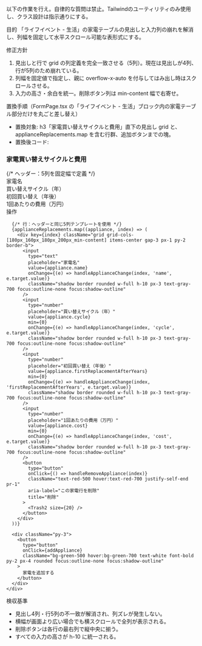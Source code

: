 以下の作業を行え。自律的な質問は禁止。Tailwindのユーティリティのみ使用し、クラス設計は指示通りにする。

目的
「ライフイベント - 生活」の家電テーブルの見出しと入力列の崩れを解消し、列幅を固定して水平スクロール可能な表形式にする。

修正方針
1. 見出しと行で grid の列定義を完全一致させる（5列）。現在は見出しが4列、行が5列のため崩れている。  
2. 列幅を固定値で指定し、親に overflow-x-auto を付与してはみ出し時はスクロールさせる。  
3. 入力の高さ・余白を統一。削除ボタン列は min-content 幅で右寄せ。

置換手順（FormPage.tsx の「ライフイベント - 生活」ブロック内の家電テーブル部分だけを丸ごと差し替え）
- 置換対象: h3「家電買い替えサイクルと費用」直下の見出し grid と、applianceReplacements.map を含む行群、追加ボタンまでの塊。
- 置換後コード:

<div className="mt-4">
  <h3 className="text-lg font-semibold mb-2">家電買い替えサイクルと費用</h3>

  <div className="overflow-x-auto">
    <div className="min-w-[760px]">
      {/* ヘッダー：5列を固定幅で定義 */}
      <div className="grid grid-cols-[180px_160px_180px_200px_min-content] items-center gap-3 px-1 py-2 text-xs text-gray-600 font-semibold border-b">
        <div>家電名</div>
        <div>買い替えサイクル（年）</div>
        <div>初回買い替え（年後）</div>
        <div>1回あたりの費用（万円）</div>
        <div className="text-right pr-1">操作</div>
      </div>

      {/* 行：ヘッダーと同じ5列テンプレートを使用 */}
      {applianceReplacements.map((appliance, index) => (
        <div key={index} className="grid grid-cols-[180px_160px_180px_200px_min-content] items-center gap-3 px-1 py-2 border-b">
          <input
            type="text"
            placeholder="家電名"
            value={appliance.name}
            onChange={(e) => handleApplianceChange(index, 'name', e.target.value)}
            className="shadow border rounded w-full h-10 px-3 text-gray-700 focus:outline-none focus:shadow-outline"
          />
          <input
            type="number"
            placeholder="買い替えサイクル（年）"
            value={appliance.cycle}
            min={0}
            onChange={(e) => handleApplianceChange(index, 'cycle', e.target.value)}
            className="shadow border rounded w-full h-10 px-3 text-gray-700 focus:outline-none focus:shadow-outline"
          />
          <input
            type="number"
            placeholder="初回買い替え（年後）"
            value={appliance.firstReplacementAfterYears}
            min={0}
            onChange={(e) => handleApplianceChange(index, 'firstReplacementAfterYears', e.target.value)}
            className="shadow border rounded w-full h-10 px-3 text-gray-700 focus:outline-none focus:shadow-outline"
          />
          <input
            type="number"
            placeholder="1回あたりの費用（万円）"
            value={appliance.cost}
            min={0}
            onChange={(e) => handleApplianceChange(index, 'cost', e.target.value)}
            className="shadow border rounded w-full h-10 px-3 text-gray-700 focus:outline-none focus:shadow-outline"
          />
          <button
            type="button"
            onClick={() => handleRemoveAppliance(index)}
            className="text-red-500 hover:text-red-700 justify-self-end pr-1"
            aria-label="この家電行を削除"
            title="削除"
          >
            <Trash2 size={20} />
          </button>
        </div>
      ))}

      <div className="py-3">
        <button
          type="button"
          onClick={addAppliance}
          className="bg-green-500 hover:bg-green-700 text-white font-bold py-2 px-4 rounded focus:outline-none focus:shadow-outline"
        >
          家電を追加する
        </button>
      </div>
    </div>
  </div>
</div>

検収基準
- 見出し4列・行5列の不一致が解消され、列ズレが発生しない。  
- 横幅が画面より広い場合でも横スクロールで全列が表示される。  
- 削除ボタンは各行の最右列で縦中央に揃う。  
- すべての入力の高さが h-10 に統一される。
